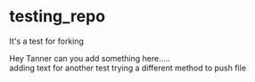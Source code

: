 # testing_repo
It's a test for forking

Hey Tanner can you add something here.....  
adding text for another test
trying a different method to push file


